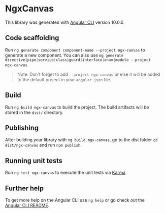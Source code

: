 # NgxCanvas

This library was generated with [Angular CLI](https://github.com/angular/angular-cli) version 10.0.0.

## Code scaffolding

Run `ng generate component component-name --project ngx-canvas` to generate a new component. You can also use `ng generate directive|pipe|service|class|guard|interface|enum|module --project ngx-canvas`.
> Note: Don't forget to add `--project ngx-canvas` or else it will be added to the default project in your `angular.json` file. 

## Build

Run `ng build ngx-canvas` to build the project. The build artifacts will be stored in the `dist/` directory.

## Publishing

After building your library with `ng build ngx-canvas`, go to the dist folder `cd dist/ngx-canvas` and run `npm publish`.

## Running unit tests

Run `ng test ngx-canvas` to execute the unit tests via [Karma](https://karma-runner.github.io).

## Further help

To get more help on the Angular CLI use `ng help` or go check out the [Angular CLI README](https://github.com/angular/angular-cli/blob/master/README.md).
